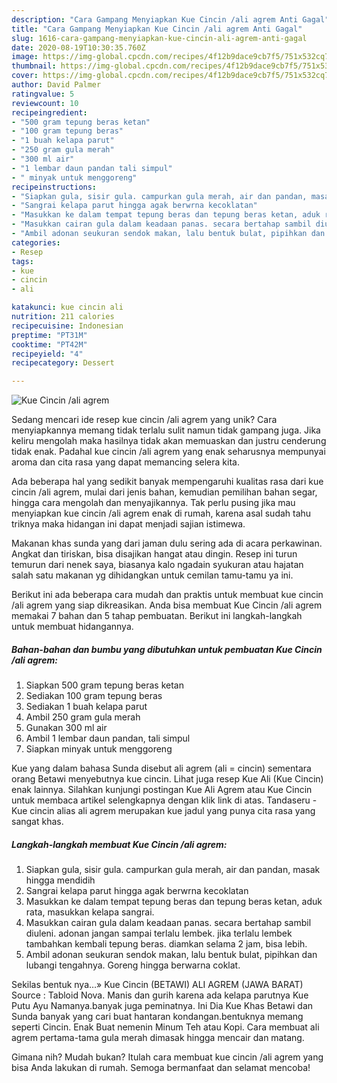```yaml
---
description: "Cara Gampang Menyiapkan Kue Cincin /ali agrem Anti Gagal"
title: "Cara Gampang Menyiapkan Kue Cincin /ali agrem Anti Gagal"
slug: 1616-cara-gampang-menyiapkan-kue-cincin-ali-agrem-anti-gagal
date: 2020-08-19T10:30:35.760Z
image: https://img-global.cpcdn.com/recipes/4f12b9dace9cb7f5/751x532cq70/kue-cincin-ali-agrem-foto-resep-utama.jpg
thumbnail: https://img-global.cpcdn.com/recipes/4f12b9dace9cb7f5/751x532cq70/kue-cincin-ali-agrem-foto-resep-utama.jpg
cover: https://img-global.cpcdn.com/recipes/4f12b9dace9cb7f5/751x532cq70/kue-cincin-ali-agrem-foto-resep-utama.jpg
author: David Palmer
ratingvalue: 5
reviewcount: 10
recipeingredient:
- "500 gram tepung beras ketan"
- "100 gram tepung beras"
- "1 buah kelapa parut"
- "250 gram gula merah"
- "300 ml air"
- "1 lembar daun pandan tali simpul"
- " minyak untuk menggoreng"
recipeinstructions:
- "Siapkan gula, sisir gula. campurkan gula merah, air dan pandan, masak hingga mendidih"
- "Sangrai kelapa parut hingga agak berwrna kecoklatan"
- "Masukkan ke dalam tempat tepung beras dan tepung beras ketan, aduk rata, masukkan kelapa sangrai."
- "Masukkan cairan gula dalam keadaan panas. secara bertahap sambil diuleni. adonan jangan sampai terlalu lembek. jika terlalu lembek tambahkan kembali tepung beras. diamkan selama 2 jam, bisa lebih."
- "Ambil adonan seukuran sendok makan, lalu bentuk bulat, pipihkan dan lubangi tengahnya. Goreng hingga berwarna coklat."
categories:
- Resep
tags:
- kue
- cincin
- ali

katakunci: kue cincin ali 
nutrition: 211 calories
recipecuisine: Indonesian
preptime: "PT31M"
cooktime: "PT42M"
recipeyield: "4"
recipecategory: Dessert

---
```



![Kue Cincin /ali agrem](https://img-global.cpcdn.com/recipes/4f12b9dace9cb7f5/751x532cq70/kue-cincin-ali-agrem-foto-resep-utama.jpg)

Sedang mencari ide resep kue cincin /ali agrem yang unik? Cara menyiapkannya memang tidak terlalu sulit namun tidak gampang juga. Jika keliru mengolah maka hasilnya tidak akan memuaskan dan justru cenderung tidak enak. Padahal kue cincin /ali agrem yang enak seharusnya mempunyai aroma dan cita rasa yang dapat memancing selera kita.

Ada beberapa hal yang sedikit banyak mempengaruhi kualitas rasa dari kue cincin /ali agrem, mulai dari jenis bahan, kemudian pemilihan bahan segar, hingga cara mengolah dan menyajikannya. Tak perlu pusing jika mau menyiapkan kue cincin /ali agrem enak di rumah, karena asal sudah tahu triknya maka hidangan ini dapat menjadi sajian istimewa.

Makanan khas sunda yang dari jaman dulu sering ada di acara perkawinan. Angkat dan tiriskan, bisa disajikan hangat atau dingin. Resep ini turun temurun dari nenek saya, biasanya kalo ngadain syukuran atau hajatan salah satu makanan yg dihidangkan untuk cemilan tamu-tamu ya ini.


Berikut ini ada beberapa cara mudah dan praktis untuk membuat kue cincin /ali agrem yang siap dikreasikan. Anda bisa membuat Kue Cincin /ali agrem memakai 7 bahan dan 5 tahap pembuatan. Berikut ini langkah-langkah untuk membuat hidangannya.

<!--inarticleads1-->

##### Bahan-bahan dan bumbu yang dibutuhkan untuk pembuatan Kue Cincin /ali agrem:

1. Siapkan 500 gram tepung beras ketan
1. Sediakan 100 gram tepung beras
1. Sediakan 1 buah kelapa parut
1. Ambil 250 gram gula merah
1. Gunakan 300 ml air
1. Ambil 1 lembar daun pandan, tali simpul
1. Siapkan  minyak untuk menggoreng


Kue yang dalam bahasa Sunda disebut ali agrem (ali = cincin) sementara orang Betawi menyebutnya kue cincin. Lihat juga resep Kue Ali (Kue Cincin) enak lainnya. Silahkan kunjungi postingan Kue Ali Agrem atau Kue Cincin untuk membaca artikel selengkapnya dengan klik link di atas. Tandaseru - Kue cincin alias ali agrem merupakan kue jadul yang punya cita rasa yang sangat khas. 

<!--inarticleads2-->

##### Langkah-langkah membuat Kue Cincin /ali agrem:

1. Siapkan gula, sisir gula. campurkan gula merah, air dan pandan, masak hingga mendidih
1. Sangrai kelapa parut hingga agak berwrna kecoklatan
1. Masukkan ke dalam tempat tepung beras dan tepung beras ketan, aduk rata, masukkan kelapa sangrai.
1. Masukkan cairan gula dalam keadaan panas. secara bertahap sambil diuleni. adonan jangan sampai terlalu lembek. jika terlalu lembek tambahkan kembali tepung beras. diamkan selama 2 jam, bisa lebih.
1. Ambil adonan seukuran sendok makan, lalu bentuk bulat, pipihkan dan lubangi tengahnya. Goreng hingga berwarna coklat.


Sekilas bentuk nya…» Kue Cincin (BETAWI) ALI AGREM (JAWA BARAT) Source : Tabloid Nova. Manis dan gurih karena ada kelapa parutnya Kue Putu Ayu Namanya.banyak juga peminatnya. Ini Dia Kue Khas Betawi dan Sunda banyak yang cari buat hantaran kondangan.bentuknya memang seperti Cincin. Enak Buat nemenin Minum Teh atau Kopi. Cara membuat ali agrem pertama-tama gula merah dimasak hingga mencair dan matang. 

Gimana nih? Mudah bukan? Itulah cara membuat kue cincin /ali agrem yang bisa Anda lakukan di rumah. Semoga bermanfaat dan selamat mencoba!

